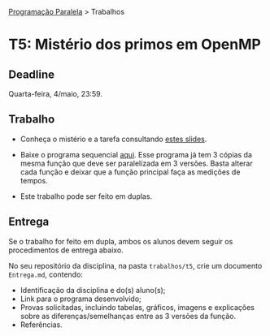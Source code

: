 [Programação Paralela](https://github.com/AndreaInfUFSM/elc139-2016a) > Trabalhos

# T5: Mistério dos primos em OpenMP

## Deadline

Quarta-feira, 4/maio, 23:59.

## Trabalho

- Conheça o mistério e a tarefa consultando [estes slides](../../slides/slides-misterio-primos-2016a.pdf).

- Baixe o programa sequencial [aqui](primes_seq.c). Esse programa já tem 3 cópias da mesma função que deve ser paralelizada em 3 versões. Basta alterar cada função e deixar que a função principal faça as medições de tempos.

- Este trabalho pode ser feito em duplas. 


## Entrega

Se o trabalho for feito em dupla, ambos os alunos devem seguir os procedimentos de entrega abaixo.

No seu repositório da disciplina, na pasta `trabalhos/t5`, crie um documento `Entrega.md`, contendo:
 - Identificação da disciplina e do(s) aluno(s);
 - Link para o programa desenvolvido;
 - Provas solicitadas, incluindo tabelas, gráficos, imagens e explicações sobre as diferenças/semelhanças entre as 3 versões da função.
 - Referências.
 

